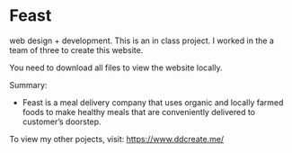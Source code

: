 # Feast
web design + development.
This is an in class project. I worked in the a team of three to create this website. 

You need to download all files to view the website locally.

Summary: 
- Feast is a meal delivery company that uses organic and locally farmed foods to make healthy meals that are conveniently     delivered to customer’s doorstep.

To view my other pojects, visit: https://www.ddcreate.me/
